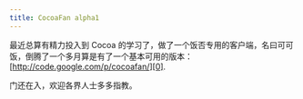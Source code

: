 ```yaml
---
title: CocoaFan alpha1
---
```

最近总算有精力投入到 Cocoa 的学习了，做了一个饭否专用的客户端，名曰可可饭，倒腾了一个多月算是有了一个基本可用的版本：[http://code.google.com/p/cocoafan/][0].

门还在入，欢迎各界人士多多指教。

[0]: http://code.google.com/p/cocoafan/